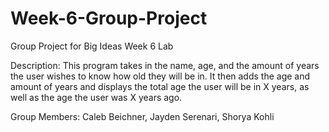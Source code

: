 # Week-6-Group-Project
Group Project for Big Ideas Week 6 Lab

Description:
This program takes in the name, age, and the amount of years the user wishes to know how old they will be in. It then adds the age and amount of years and displays the total age the user will be in X years, as well as the age the user was X years ago.

Group Members:
Caleb Beichner, Jayden Serenari, Shorya Kohli
